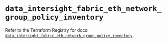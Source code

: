 # `data_intersight_fabric_eth_network_group_policy_inventory`

Refer to the Terraform Registry for docs: [`data_intersight_fabric_eth_network_group_policy_inventory`](https://registry.terraform.io/providers/ciscodevnet/intersight/1.0.71/docs/data-sources/fabric_eth_network_group_policy_inventory).
